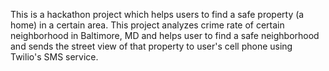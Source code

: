 This is a hackathon project which helps users to find a safe property (a home) in a certain area. This project analyzes crime rate of certain neighborhood in Baltimore, MD and helps user to find a safe neighborhood and sends the street view of that property to user's cell phone using Twilio's SMS service.
